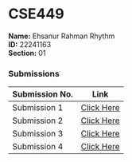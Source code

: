 # **CSE449**

**Name:** Ehsanur Rahman Rhythm  
**ID:** 22241163  
**Section:** 01

### Submissions

| **Submission No.** | Link |
| ----------- | ----------- |
| Submission 1 | [Click Here](https://github.com/errhythm/CSE449/tree/main/submission1) |
| Submission 2 | [Click Here](https://github.com/errhythm/CSE449/tree/main/submission2) |
| Submission 3 | [Click Here](https://github.com/errhythm/CSE449/tree/main/submission3) |
| Submission 4 | [Click Here](https://github.com/errhythm/CSE449/tree/main/submission4) |

